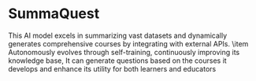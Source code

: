 # SummaQuest
This AI model excels in summarizing vast datasets and dynamically generates comprehensive courses by integrating with external APIs. \item Autonomously evolves through self-training, continuously improving its knowledge base, It can generate questions based on the courses it develops and enhance its utility for both learners and educators
